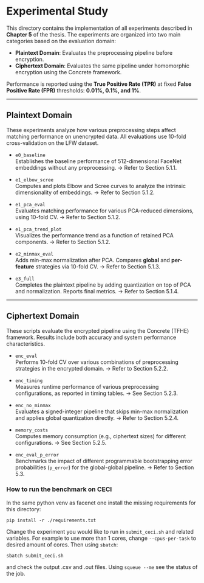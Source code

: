 # Experimental Study

This directory contains the implementation of all experiments described in **Chapter 5** of the thesis. The experiments are organized into two main categories based on the evaluation domain:

- **Plaintext Domain**: Evaluates the preprocessing pipeline before encryption.
- **Ciphertext Domain**: Evaluates the same pipeline under homomorphic encryption using the Concrete framework.

Performance is reported using the **True Positive Rate (TPR)** at fixed **False Positive Rate (FPR)** thresholds: **0.01%, 0.1%, and 1%**.

---

## Plaintext Domain

These experiments analyze how various preprocessing steps affect matching performance on unencrypted data. All evaluations use 10-fold cross-validation on the LFW dataset.

- `e0_baseline`  
  Establishes the baseline performance of 512-dimensional FaceNet embeddings without any preprocessing. → Refer to Section 5.1.1.

- `e1_elbow_scree`  
  Computes and plots Elbow and Scree curves to analyze the intrinsic dimensionality of embeddings.  → Refer to Section 5.1.2.

- `e1_pca_eval`  
  Evaluates matching performance for various PCA-reduced dimensions, using 10-fold CV.  → Refer to Section 5.1.2.

- `e1_pca_trend_plot`  
  Visualizes the performance trend as a function of retained PCA components.  → Refer to Section 5.1.2.

- `e2_minmax_eval`  
  Adds min-max normalization after PCA. Compares **global** and **per-feature** strategies via 10-fold CV.  → Refer to Section 5.1.3.

- `e3_full`  
  Completes the plaintext pipeline by adding quantization on top of PCA and normalization. Reports final metrics. → Refer to Section 5.1.4.

---

## Ciphertext Domain

These scripts evaluate the encrypted pipeline using the Concrete (TFHE) framework. Results include both accuracy and system performance characteristics.

- `enc_eval`  
  Performs 10-fold CV over various combinations of preprocessing strategies in the encrypted domain. → Refer to Section 5.2.2.

- `enc_timing`  
  Measures runtime performance of various preprocessing configurations, as reported in timing tables.  → See Section 5.2.3.

- `enc_no_minmax`  
  Evaluates a signed-integer pipeline that skips min-max normalization and applies global quantization directly. → Refer to Section 5.2.4.

- `memory_costs`  
  Computes memory consumption (e.g., ciphertext sizes) for different configurations.  → See Section 5.2.5.

- `enc_eval_p_error`  
  Benchmarks the impact of different programmable bootstrapping error probabilities (`p_error`) for the global-global pipeline. → Refer to Section 5.3.

### How to run the benchmark on CECI
In the same python venv as facenet one install the missing requirements
for this directory:
```
pip install -r ./requirements.txt
```
Change the experiment you would like to run in `submit_ceci.sh` and related variables. For 
example to use more than 1 cores, change `--cpus-per-task` to desired amount of cores. 
Then using `sbatch`:
```
sbatch submit_ceci.sh
```
and check the output .csv and .out files. 
Using `squeue --me` see the status of the job.
